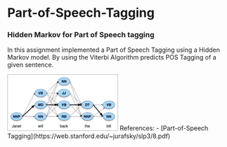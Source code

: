 # Part-of-Speech-Tagging
### Hidden Markov for Part of Speech tagging

In this assignment implemented a Part of Speech Tagging using a Hidden Markov model.
By using the Viterbi Algorithm predicts POS Tagging of a given sentence.


<img src="https://github.com/morkertis/Part-of-Speech-Tagging/blob/master/Viterbi.png" width="50%" height="50%">
References:
- [Part-of-Speech Tagging](https://web.stanford.edu/~jurafsky/slp3/8.pdf)

